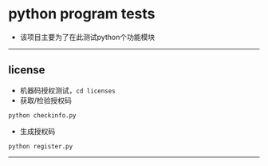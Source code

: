 # python program tests
* 该项目主要为了在此测试python个功能模块
***

## license
* 机器码授权测试，`cd licenses`
* 获取/检验授权码
```
python checkinfo.py
```

* 生成授权码
```
python register.py
```
***
